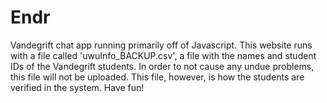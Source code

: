 # Endr
Vandegrift chat app running primarily off of Javascript.
This website runs with a file called 'uwuInfo_BACKUP.csv', a file with the names and student IDs of the Vandegrift students.
In order to not cause any undue problems, this file will not be uploaded.
This file, however, is how the students are verified in the system.
Have fun!
